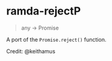# ramda-rejectP

> any -> Promise<any>

A port of the `Promise.reject()` function.

Credit: @keithamus
